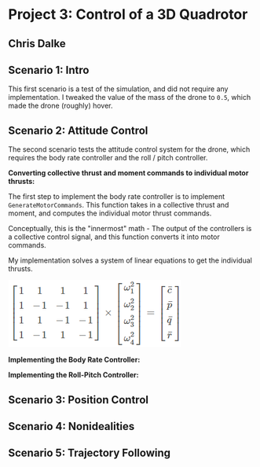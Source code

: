 # Project 3: Control of a 3D Quadrotor
## Chris Dalke



## Scenario 1: Intro
This first scenario is a test of the simulation, and did not require any implementation. I tweaked the value of the mass of the drone to `0.5`, which made the drone (roughly) hover.

## Scenario 2: Attitude Control
The second scenario tests the attitude control system for the drone, which requires the body rate controller and the roll / pitch controller.

**Converting collective thrust and moment commands to individual motor thrusts:**

The first step to implement the body rate controller is to implement `GenerateMotorCommands`. This function takes in a collective thrust and moment, and computes the individual motor thrust commands.

Conceptually, this is the "innermost" math - The output of the controllers is a collective control signal, and this function converts it into motor commands.

My implementation solves a system of linear equations to get the individual thrusts.

![formula1](./images/formula1.png)







**Implementing the Body Rate Controller:**

**Implementing the Roll-Pitch Controller:**



## Scenario 3: Position Control

## Scenario 4: Nonidealities

## Scenario 5: Trajectory Following